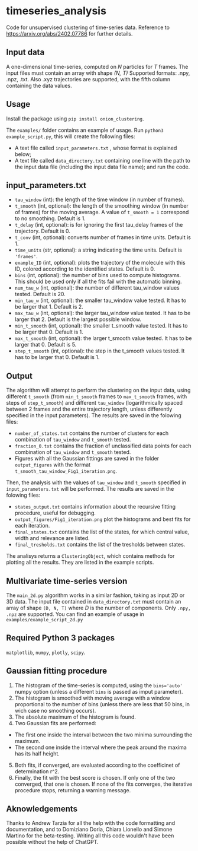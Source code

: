 # timeseries_analysis
Code for unsupervised clustering of time-series data. Reference to https://arxiv.org/abs/2402.07786 for further details. 

## Input data
A one-dimensional time-series, computed on *N* particles for *T* frames. The input files must contain an array with shape *(N, T)* Supported formats: .npy, .npz, .txt. Also .xyz trajectories are supported, with the fifth column containing the data values. 

## Usage
Install the package using `pip install onion_clustering`. 

The `examples/` folder contains an example of usage. Run `python3 example_script.py`, this will create the following files:
* A text file called `input_parameters.txt` , whose format is explained below;
* A text file called `data_directory.txt` containing one line with the path to the input data file (including the input data file name); 
and run the code. 

## input_parameters.txt 
* `tau_window` (int): the length of the time window (in number of frames). 
* `t_smooth` (int, optional): the length of the smoothing window (in number of frames) for the moving average. A value of `t_smooth = 1` correspond to no smoothing. Default is 1. 
* `t_delay` (int, optional): is for ignoring the first tau_delay frames of the trajectory. Default is 0. 
* `t_conv` (int, optional): converts number of frames in time units. Default is 1. 
* `time_units` (str, optional): a string indicating the time units. Default is `'frames'`.  
* `example_ID` (int, optional): plots the trajectory of the molecule with this ID, colored according to the identified states. Default is 0. 
* `bins` (int, optional): the number of bins used to compute histograms. This should be used only if all the fits fail with the automatic binning. 
* `num_tau_w` (int, optional): the number of different tau_window values tested. Default is 20. 
* `min_tau_w` (int, optional): the smaller tau_window value tested. It has to be larger that 1. Default is 2. 
* `max_tau_w` (int, optional): the larger tau_window value tested. It has to be larger that 2. Default is the largest possible window. 
* `min_t_smooth` (int, optional): the smaller t_smooth value tested. It has to be larger that 0. Default is 1. 
* `max_t_smooth` (int, optional): the larger t_smooth value tested. It has to be larger that 0. Default is 5. 
* `step_t_smooth` (int, optional): the step in the t_smooth values tested. It has to be larger that 0. Default is 1. 

## Output
The algorithm will attempt to perform the clustering on the input data, using different `t_smooth` (from `min_t_smooth` frames to `max_t_smooth` frames, with steps of `step_t_smooth`) and different `tau_window` (logarithmically spaced between 2 frames and the entire trajectory length, unless differently specified in the input parameters). The results are saved in the folowing files:

* `number_of_states.txt` contains the number of clusters for each combination of `tau_window` and `t_smooth` tested. 
* `fraction_0.txt` contains the fraction of unclassified data points for each combination of `tau_window` and `t_smooth` tested. 
* Figures with all the Gaussian fittings are saved in the folder `output_figures` with the format `t_smooth_tau_window_Fig1_iteration.png`. 

Then, the analysis with the values of `tau_window` and `t_smooth` specified in `input_parameters.txt` will be performed. The results are saved in the folowing files:

* `states_output.txt` contains information about the recursive fitting procedure, useful for debugging. 
* `output_figures/Fig1_iteration.png` plot the histograms and best fits for each iteration. 
* `final_states.txt` contains the list of the states, for which central value, width and relevance are listed. 
* `final_tresholds.txt` contains the list of the tresholds between states. 

The analisys returns a `ClusteringObject`, which contains methods for plotting all the results. They are listed in the example scripts. 

## Multivariate time-series version
The `main_2d.py` algorithm works in a similar fashion, taking as input 2D or 3D data. The input file contained in `data_directory.txt` must contain an array of shape `(D, N, T)` where _D_ is the number of components. Only `.npy, .npz` are supported. You can find an example of usage in `examples/example_script_2d.py`

## Required Python 3 packages
`matplotlib`, `numpy`, `plotly`, `scipy`. 

## Gaussian fitting procedure
1. The histogram of the time-series is computed, using the `bins='auto'` numpy option (unless a different `bins` is passed as imput parameter). 
2. The histogram is smoothed with moving average with a window proportional to the number of bins (unless there are less that 50 bins, in wich case no smoothing occurs). 
3. The absolute maximum of the histogram is found. 
4. Two Gaussian fits are performed:
 * The first one inside the interval between the two minima surrounding the maximum. 
 * The second one inside the interval where the peak around the maxima has its half height. 
5. Both fits, if converged, are evaluated according to the coefficinet of determination r^2. 
6. Finally, the fit with the best score is chosen. If only one of the two converged, that one is chosen. If none of the fits converges, the iterative procedure stops, returning a warning message. 

## Aknowledgements
Thanks to Andrew Tarzia for all the help with the code formatting and documentation, and to Domiziano Doria, Chiara Lionello and Simone Martino for the beta-testing. Writing all this code wouldn't have been possible without the help of ChatGPT. 
